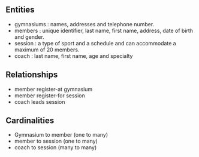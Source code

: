 ## Entities

-  gymnasiums : names, addresses and telephone number.
-  members : unique identifier, last name, first name, address, date of birth and gender.
-  session : a type of sport and a schedule and can accommodate a maximum of 20 members.
-  coach : last name, first name, age and specialty

## Relationships

-  member register-at gymnasium
-  member register-for session
-  coach leads session

## Cardinalities

-  Gymnasium to member (one to many)
-  member to session (one to many)
-  coach to session (many to many)
